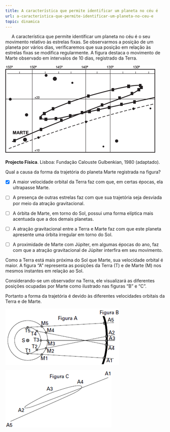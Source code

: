 ```yaml
---
title: A característica que permite identificar um planeta no céu é
url: a-caracteristica-que-permite-identificar-um-planeta-no-ceu-e
topic: dinamica
---
```



     A característica que permite identificar um planeta no céu é o seu movimento relativo às estrelas fixas. Se observarmos a posição de um planeta por vários dias, verificaremos que sua posição em relação às estrelas fixas se modifica regularmente. A figura destaca o movimento de Marte observado em intervalos de 10 dias, registrado da Terra.

![](b64df68b-a049-1ee6-53a7-07860bf20d82.png)

**Projecto Física**. Lisboa: Fundação Calouste Gulbenkian, 1980 (adaptado).

Qual a causa da forma da trajetória do planeta Marte registrada na figura?



- [x] A maior velocidade orbital da Terra faz com que, em certas épocas, ela ultrapasse Marte.
- [ ] A presença de outras estrelas faz com que sua trajetória seja desviada por meio da atração gravitacional.
- [ ] A órbita de Marte, em torno do Sol, possui uma forma elíptica mais acentuada que a dos demais planetas.
- [ ] A atração gravitacional entre a Terra e Marte faz com que este planeta apresente uma órbita irregular em torno do Sol.
- [ ] A proximidade de Marte com Júpiter, em algumas épocas do ano, faz com que a atração gravitacional de Júpiter interfira em seu movimento.


Como a Terra está mais próxima do Sol que Marte, sua velocidade orbital é maior. A figura “A” representa as posições da Terra (T) e de Marte (M) nos mesmos instantes em relação ao Sol.

Considerando-se um observador na Terra, ele visualizará as diferentes posições ocupadas por Marte como ilustrado nas figuras “B” e “C”.

Portanto a forma da trajetória é devido às diferentes velocidades orbitais da Terra e de Marte.

![](b86dc7e6-a8ec-6637-cc36-82d200ab833e.png)

![](8c46b43b-6ef7-50f1-ae1d-bcceef8b4140.png)
